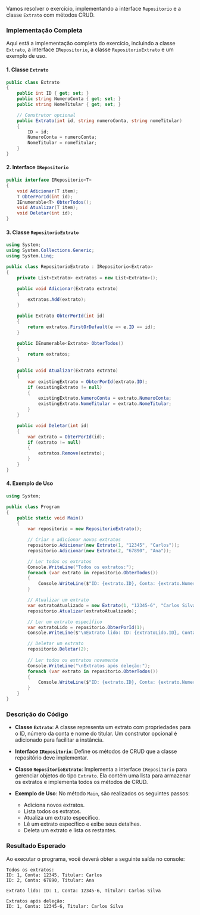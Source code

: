 Vamos resolver o exercício, implementando a interface `Repositorio` e a classe `Extrato` com métodos CRUD.

### Implementação Completa

Aqui está a implementação completa do exercício, incluindo a classe `Extrato`, a interface `IRepositorio`, a classe `RepositorioExtrato` e um exemplo de uso.

#### 1. Classe `Extrato`

```csharp
public class Extrato
{
    public int ID { get; set; }
    public string NumeroConta { get; set; }
    public string NomeTitular { get; set; }

    // Construtor opcional
    public Extrato(int id, string numeroConta, string nomeTitular)
    {
        ID = id;
        NumeroConta = numeroConta;
        NomeTitular = nomeTitular;
    }
}
```

#### 2. Interface `IRepositorio`

```csharp
public interface IRepositorio<T>
{
    void Adicionar(T item);
    T ObterPorId(int id);
    IEnumerable<T> ObterTodos();
    void Atualizar(T item);
    void Deletar(int id);
}
```

#### 3. Classe `RepositorioExtrato`

```csharp
using System;
using System.Collections.Generic;
using System.Linq;

public class RepositorioExtrato : IRepositorio<Extrato>
{
    private List<Extrato> extratos = new List<Extrato>();

    public void Adicionar(Extrato extrato)
    {
        extratos.Add(extrato);
    }

    public Extrato ObterPorId(int id)
    {
        return extratos.FirstOrDefault(e => e.ID == id);
    }

    public IEnumerable<Extrato> ObterTodos()
    {
        return extratos;
    }

    public void Atualizar(Extrato extrato)
    {
        var existingExtrato = ObterPorId(extrato.ID);
        if (existingExtrato != null)
        {
            existingExtrato.NumeroConta = extrato.NumeroConta;
            existingExtrato.NomeTitular = extrato.NomeTitular;
        }
    }

    public void Deletar(int id)
    {
        var extrato = ObterPorId(id);
        if (extrato != null)
        {
            extratos.Remove(extrato);
        }
    }
}
```

#### 4. Exemplo de Uso

```csharp
using System;

public class Program
{
    public static void Main()
    {
        var repositorio = new RepositorioExtrato();

        // Criar e adicionar novos extratos
        repositorio.Adicionar(new Extrato(1, "12345", "Carlos"));
        repositorio.Adicionar(new Extrato(2, "67890", "Ana"));

        // Ler todos os extratos
        Console.WriteLine("Todos os extratos:");
        foreach (var extrato in repositorio.ObterTodos())
        {
            Console.WriteLine($"ID: {extrato.ID}, Conta: {extrato.NumeroConta}, Titular: {extrato.NomeTitular}");
        }

        // Atualizar um extrato
        var extratoAtualizado = new Extrato(1, "12345-6", "Carlos Silva");
        repositorio.Atualizar(extratoAtualizado);

        // Ler um extrato específico
        var extratoLido = repositorio.ObterPorId(1);
        Console.WriteLine($"\nExtrato lido: ID: {extratoLido.ID}, Conta: {extratoLido.NumeroConta}, Titular: {extratoLido.NomeTitular}");

        // Deletar um extrato
        repositorio.Deletar(2);
        
        // Ler todos os extratos novamente
        Console.WriteLine("\nExtratos após deleção:");
        foreach (var extrato in repositorio.ObterTodos())
        {
            Console.WriteLine($"ID: {extrato.ID}, Conta: {extrato.NumeroConta}, Titular: {extrato.NomeTitular}");
        }
    }
}
```

### Descrição do Código

- **Classe `Extrato`**: A classe representa um extrato com propriedades para o ID, número da conta e nome do titular. Um construtor opcional é adicionado para facilitar a instância.

- **Interface `IRepositorio`**: Define os métodos de CRUD que a classe repositório deve implementar.

- **Classe `RepositorioExtrato`**: Implementa a interface `IRepositorio` para gerenciar objetos do tipo `Extrato`. Ela contém uma lista para armazenar os extratos e implementa todos os métodos de CRUD.

- **Exemplo de Uso**: No método `Main`, são realizados os seguintes passos:
  - Adiciona novos extratos.
  - Lista todos os extratos.
  - Atualiza um extrato específico.
  - Lê um extrato específico e exibe seus detalhes.
  - Deleta um extrato e lista os restantes.

### Resultado Esperado

Ao executar o programa, você deverá obter a seguinte saída no console:

```
Todos os extratos:
ID: 1, Conta: 12345, Titular: Carlos
ID: 2, Conta: 67890, Titular: Ana

Extrato lido: ID: 1, Conta: 12345-6, Titular: Carlos Silva

Extratos após deleção:
ID: 1, Conta: 12345-6, Titular: Carlos Silva
```
